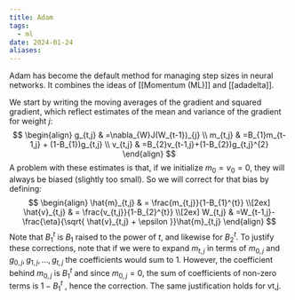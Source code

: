 ```yaml
---
title: Adam
tags:
  - ml
date: 2024-01-24
aliases:
---
```

Adam has become the default method for managing step sizes in neural networks. It combines the ideas of [[Momentum (ML)]] and [[adadelta]].

We start by writing the moving averages of the gradient and squared gradient, which reflect estimates of the mean and variance of the gradient for weight $j$:
$$
\begin{align}
g_{t,j} & =\nabla_{W}J(W_{t-1})_{j} \\
m_{t,j} & =B_{1}m_{t-1,j} + (1-B_{1})g_{t,j} \\
v_{t,j} & =B_{2}v_{t-1,j}+(1-B_{2})g_{t,j}^{2}
\end{align}
$$
A problem with these estimates is that, if we initialize $m_{0} = v_{0} = 0$, they will always be biased (slightly too small). So we will correct for that bias by defining:
$$
\begin{align}
\hat{m}_{t,j}  & = \frac{m_{t,j}}{1-B_{1}^{t}} \\[2ex] 
\hat{v}_{t,j} & = \frac{v_{t,j}}{1-B_{2}^{t}} \\[2ex] 
W_{t,j} & =W_{t-1,j}- \frac{\eta}{\sqrt{ \hat{v}_{t,j} + \epsilon }}\hat{m}_{t,j}
\end{align}
$$
Note that $B_{1}^{t}$ is $B_{1}$ raised to the power of $t$, and likewise for $B_{2}^{t}$. To justify these corrections, note that if we were to expand $m_{t,j}$ in terms of $m_{0,j}$ and $g_{0,j}, g_{1,j}, \dots, g_{t,j}$ the coefficients would sum to $1.$ However, the coefficient behind $m_{0,j}$ is $B_{1}^{t}$ and since $m_{0,j}=0$, the sum of coefficients of non-zero terms is $1-B_{1}^{t}$ , hence the correction. The same justification holds for vt,j.